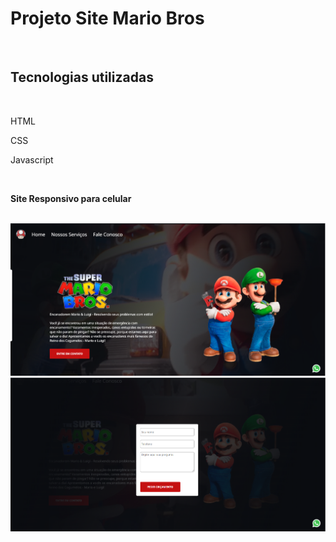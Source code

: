 <h1>Projeto Site Mario Bros</h1>
<br>
<h2>Tecnologias utilizadas</h2>
<br>
<p>HTML</p>
<p>CSS</p>
<p>Javascript</p>
<br>
<p><b>Site Responsivo para celular</b></p>
<br>
<img src="https://github.com/BrunoCarOliveira/mario-img/blob/main/mario%20print.PNG">
<img src = "https://github.com/BrunoCarOliveira/mario-img/blob/main/mario%20print%201.PNG">

